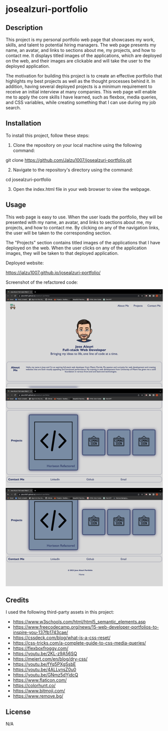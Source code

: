 # josealzuri-portfolio

## Description

This project is my personal portfolio web page that showcases my work, skills, and talent to potential hiring managers. The web page presents my name, an avatar, and links to sections about me, my projects, and how to contact me. It displays titled images of the applications, which are deployed on the web, and their images are clickable and will take the user to the deployed application.

The motivation for building this project is to create an effective portfolio that highlights my best projects as well as the thought processes behind it. In addition, having several deployed projects is a minimum requirement to receive an initial interview at many companies. This web page will enable me to apply the core skills I have learned, such as flexbox, media queries, and CSS variables, while creating something that I can use during my job search.

## Installation

To install this project, follow these steps:

1. Clone the repository on your local machine using the following command:

git clone https://github.com/Jalzu1007/josealzuri-portfolio.git

2. Navigate to the repository's directory using the command:

 cd josealzuri-portfolio

3. Open the index.html file in your web browser to view the webpage.

## Usage

This web page is easy to use. When the user loads the portfolio, they will be presented with my name, an avatar, and links to sections about me, my projects, and how to contact me. By clicking on any of the navigation links, the user will be taken to the corresponding section.

The "Projects" section contains titled images of the applications that I have deployed on the web. When the user clicks on any of the application images, they will be taken to that deployed application.

Deployed website:

https://jalzu1007.github.io/josealzuri-portfolio/

Screenshot of the refactored code:

![alt text](assets/images/portfolio-screenshot.png) ![alt text](assets/images/portfolio-screenshot2.png) ![alt text](assets/images/portfolio-screenshot3.png) 


## Credits

I used the following third-party assets in this project:

- https://www.w3schools.com/html/html5_semantic_elements.asp
- https://www.freecodecamp.org/news/15-web-developer-portfolios-to-inspire-you-137fb1743cae/
- https://cssdeck.com/blog/what-is-a-css-reset/
- https://css-tricks.com/a-complete-guide-to-css-media-queries/
- https://flexboxfroggy.com/
- https://youtu.be/2KL-z9A56SQ
- https://meiert.com/en/blog/dry-css/
- https://youtu.be/fYq5PXgSsbE
- https://youtu.be/4ALLynsZ0u0
- https://youtu.be/GNmz5dYjdcQ
- https://www.flaticon.com/
- https://colorhunt.co/
- https://www.bitmoji.com/
- https://www.remove.bg/


## License

N/A
